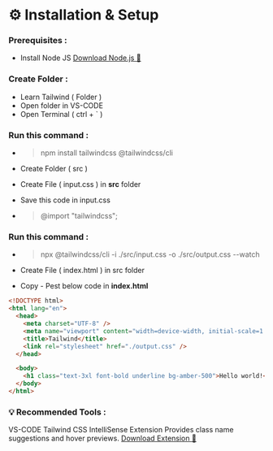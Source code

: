 # ⚙️ Installation & Setup

### Prerequisites :

- Install Node JS
  [Download Node.js 🔗](https://nodejs.org/en/download)

### Create Folder :

- Learn Tailwind ( Folder )
- Open folder in VS-CODE
- Open Terminal ( ctrl + ` )

### Run this command :

- > npm install tailwindcss @tailwindcss/cli

- Create Folder ( src )
- Create File ( input.css ) in **src** folder
- Save this code in input.css
- > @import "tailwindcss";

### Run this command :

- > npx @tailwindcss/cli -i ./src/input.css -o ./src/output.css --watch

- Create File ( index.html ) in src folder
- Copy - Pest below code in **index.html**

```html
<!DOCTYPE html>
<html lang="en">
  <head>
    <meta charset="UTF-8" />
    <meta name="viewport" content="width=device-width, initial-scale=1.0" />
    <title>Tailwind</title>
    <link rel="stylesheet" href="./output.css" />
  </head>

  <body>
    <h1 class="text-3xl font-bold underline bg-amber-500">Hello world!</h1>
  </body>
</html>
```

### 💡 Recommended Tools :

VS-CODE Tailwind CSS IntelliSense Extension Provides class name suggestions and hover previews.
[Download Extension 🔗](https://marketplace.visualstudio.com/items?itemName=bradlc.vscode-tailwindcss)

